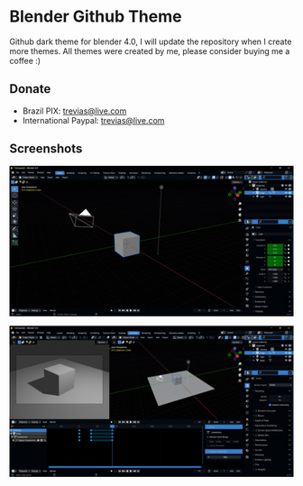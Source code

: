 # Blender Github Theme
Github dark theme for blender 4.0, I will update the repository when I create more themes.
All themes were created by me, please consider buying me a coffee :)

## Donate
 - Brazil
 PIX: trevias@live.com
 - International
 Paypal: trevias@live.com

 ## Screenshots
![Preview](/Images/Github_Dark_Colorbind_01.jpg)

![Preview](/Images/Github_Dark_Colorbind_02.jpg)
